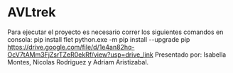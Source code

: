 # AVLtrek
Para ejecutar el proyecto es necesario correr los siguientes comandos en consola:
pip install flet
python.exe -m pip install --upgrade pip
https://drive.google.com/file/d/1e4an82hq-OcV7tAMm3FjZsrTZeR0ekRf/view?usp=drive_link
Presentado por: Isabella Montes, Nicolas Rodriguez y Adriam Aristizabal.
